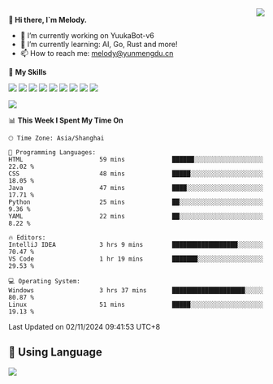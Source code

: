 <a href="#">
  <img align="right" src="https://github-readme-stats.vercel.app/api?username=melodyyuuka&count_private=true&show_icons=true" />
</a>

**👋 Hi there, I`m Melody.**

- 🔭 I’m currently working on YuukaBot-v6
- 🌱 I’m currently learning: AI, Go, Rust and more!
- 📫 How to reach me: melody@yunmengdu.cn

🌟 **My Skills** 

![](https://img.shields.io/badge/-Python-3e74a2?style=flat-square&logo=Python&logoColor=fff)
![](https://img.shields.io/badge/-Java-007396?style=flat-square&logo=OpenJDK&logoColor=fff)
![](https://img.shields.io/badge/-Node.js-339933?style=flat-square&logo=Node.js&logoColor=fff)
![](https://img.shields.io/badge/-Git-f05032?style=flat-square&logo=git&logoColor=fff)
![](https://img.shields.io/badge/-PostgreSQL-4169e1?style=flat-square&logo=PostgreSQL&logoColor=fff)
![](https://img.shields.io/badge/-Rust-000000?style=flat-square&logo=rust&logoColor=fff)
![](https://img.shields.io/badge/-VSCode-007acc?style=flat-square&logo=Visual-Studio-Code&logoColor=fff)
![](https://img.shields.io/badge/-FastAPI-009688?style=flat-square&logo=FastAPI&logoColor=fff)
![](https://img.shields.io/badge/-Linux-000000?style=flat-square&logo=Linux&logoColor=fff)


![](https://wakatime.com/badge/user/fa6dc0e2-47c5-4d2d-ae45-69fec6f2122c.svg)

<!--START_SECTION:waka-->
📊 **This Week I Spent My Time On** 

```text
🕑︎ Time Zone: Asia/Shanghai

💬 Programming Languages: 
HTML                     59 mins             ██████░░░░░░░░░░░░░░░░░░░   22.02 % 
CSS                      48 mins             █████░░░░░░░░░░░░░░░░░░░░   18.05 % 
Java                     47 mins             ████░░░░░░░░░░░░░░░░░░░░░   17.71 % 
Python                   25 mins             ██░░░░░░░░░░░░░░░░░░░░░░░    9.36 % 
YAML                     22 mins             ██░░░░░░░░░░░░░░░░░░░░░░░    8.22 % 

🔥 Editors: 
IntelliJ IDEA            3 hrs 9 mins        ██████████████████░░░░░░░   70.47 % 
VS Code                  1 hr 19 mins        ███████░░░░░░░░░░░░░░░░░░   29.53 % 

💻 Operating System: 
Windows                  3 hrs 37 mins       ████████████████████░░░░░   80.87 % 
Linux                    51 mins             █████░░░░░░░░░░░░░░░░░░░░   19.13 % 
```


 Last Updated on 02/11/2024 09:41:53 UTC+8
<!--END_SECTION:waka-->

## 🥰 **Using Language**

![](https://github-readme-stats.vercel.app/api/wakatime?username=MelodyYuyuko&layout=compact&hide_border=true)
